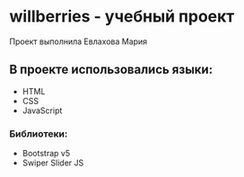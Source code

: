 # willberries - учебный проект
Проект выполнила Евлахова Мария
## В проекте использовались языки:
- HTML
- CSS 
- JavaScript
### Библиотеки: 
- Bootstrap v5
- Swiper Slider JS
